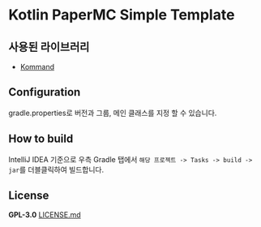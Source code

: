 # Kotlin PaperMC Simple Template

## 사용된 라이브러리
- [Kommand](https://github.com/monun/kommand)

## Configuration
gradle.properties로 버전과 그룹, 메인 클래스를 지정 할 수 있습니다.

## How to build
IntelliJ IDEA 기준으로 우측 Gradle 탭에서 `해당 프로젝트 -> Tasks -> build -> jar`를 더블클릭하여 빌드합니다.

## License
**GPL-3.0**  [LICENSE.md](https://github.com/devproje/kotlin-bukkit-template/blob/master/LICENSE)
